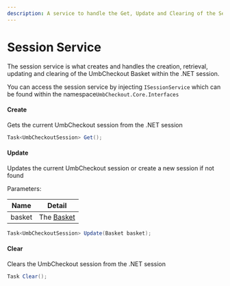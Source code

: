 ```yaml
---
description: A service to handle the Get, Update and Clearing of the Session
---
```


# Session Service

The session service is what creates and handles the creation, retrieval, updating and clearing of the UmbCheckout Basket within the .NET session.

You can access the session service by injecting `ISessionService` which can be found within the namespace`UmbCheckout.Core.Interfaces`

#### Create

Gets the current UmbCheckout session from the .NET session

```csharp
Task<UmbCheckoutSession> Get();
```

#### Update

Updates the current UmbCheckout session or create a new session if not found

Parameters:

| Name   | Detail                                   |
| ------ | ---------------------------------------- |
| basket | The [Basket](object-reference/basket.md) |

```csharp
Task<UmbCheckoutSession> Update(Basket basket);
```

#### Clear

Clears the UmbCheckout session from the .NET session

```csharp
Task Clear();
```

